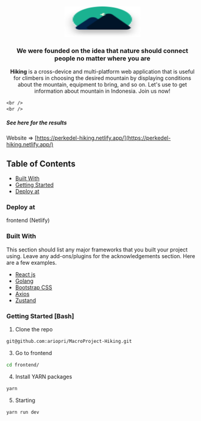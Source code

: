 <!-- PROJECT LOGO -->
<br />
<p align="center">
  <a href="https://github.com/ariopri/MacroProject-Hiking">
    <img src="./frontend/src/assets/logo.svg" alt="Logo" width="200" height="80">
  </a>

  <h3 align="center">We were founded on the idea 
that nature should connect people no matter where you are
</h3>

  <p align="center">
    <strong>Hiking</strong> is a cross-device and multi-platform web application that is useful for climbers in choosing the desired mountain by displaying conditions about the mountain, equipment to bring, and so on. Let's use  to get information about mountain in Indonesia. Join us now!

    <br />
    <br />
</p>

##### See here for the results
Website => [https://perkedel-hiking.netlify.app/](https://perkedel-hiking.netlify.app/)


<!-- TABLE OF CONTENTS -->
## Table of Contents

* [Built With](#built-with)
* [Getting Started](#getting-started)
* [Deploy at](#deploy-at)


### Deploy at
frontend (Netlify)

### Built With
This section should list any major frameworks that you built your project using. Leave any add-ons/plugins for the acknowledgements section. Here are a few examples.
* [React js](https://reactjs.org/)
* [Golang](https://go.dev/)
* [Bootstrap CSS](https://getbootstrap.com/)
* [Axios](https://axios-http.com/docs/intro)
* [Zustand](https://github.com/pmndrs/zustand)

<!-- GETTING STARTED -->
### Getting Started [Bash]
1. Clone the repo
```sh
git@github.com:ariopri/MacroProject-Hiking.git
```
3. Go to frontend
```sh
cd frontend/
```
4. Install YARN packages
```sh
yarn
```
5. Starting
```JS
yarn run dev
```

